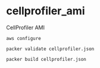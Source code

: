 # cellprofiler_ami
CellProfiler AMI

	aws configure

    packer validate cellprofiler.json

    packer build cellprofiler.json

    